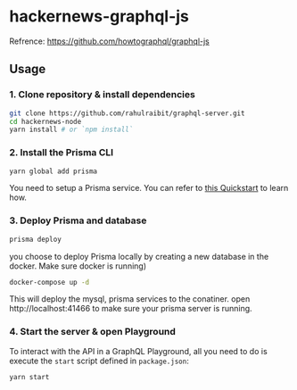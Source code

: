 # hackernews-graphql-js

Refrence: https://github.com/howtographql/graphql-js

## Usage

### 1. Clone repository & install dependencies

```sh
git clone https://github.com/rahulraibit/graphql-server.git	
cd hackernews-node
yarn install # or `npm install`
```

### 2. Install the Prisma CLI

```sh
yarn global add prisma
```

You need to setup a Prisma service. You can refer to [this Quickstart](https://www.prisma.io/docs/quickstart/) to learn how.

### 3. Deploy Prisma and database

```sh
prisma deploy
```
you choose to deploy Prisma locally by creating a new database in the docker. Make sure docker is running)
```sh
docker-compose up -d
```
This will deploy the mysql, prisma services to the conatiner.
open http://localhost:41466 to make sure your prisma server is running.

### 4. Start the server & open Playground

To interact with the API in a GraphQL Playground, all you need to do is execute the `start` script defined in `package.json`:

```sh
yarn start
```
